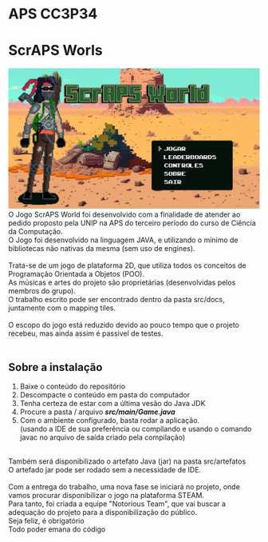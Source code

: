 # APS CC3P34 <br>
<h1>ScrAPS Worls</h1>
<img src="src/res/concept/telaInicialCaptura.png">
O Jogo ScrAPS World foi desenvolvido com a finalidade de atender ao pedido proposto pela UNIP na APS do terceiro período do curso de Ciência da Computação.<br>
O Jogo foi desenvolvido na linguagem JAVA, e utilizando o mínimo de bibliotecas não nativas da mesma (sem uso de engines).<br>
<br>
Trata-se de um jogo de plataforma 2D, que utiliza todos os conceitos de Programação Orientada a Objetos (POO).<br>
As músicas e artes do projeto são proprietárias (desenvolvidas pelos membros do grupo).<br>
O trabalho escrito pode ser encontrado dentro da pasta src/docs, juntamente com o mapping tiles.<br>
<br>
O escopo do jogo está reduzido devido ao pouco tempo que o projeto recebeu, mas ainda assim é passivel de testes.<br>
<br>
<h2>Sobre a instalação</h2>
<ol>
  <li>Baixe o conteúdo do repositório</li>
  <li>Descompacte o conteúdo em pasta do computador</li>
  <li>Tenha certeza de estar com a última vesão do Java JDK</li>
  <li>Procure a pasta / arquivo <b><i>src/main/Game.java</i></b></li>
  <li>Com o ambiente configurado, basta rodar a aplicação. <br>
    (usando a IDE de sua preferência ou compilando e usando o comando javac no arquivo de saída criado pela compilação)</li>
</ol>

<br>
Também será disponibilizado o artefato Java (jar) na pasta src/artefatos<br>
O artefado jar pode ser rodado sem a necessidade de IDE.
<br>
<br>
Com a entrega do trabalho, uma nova fase se iniciará no projeto, onde vamos procurar disponibilizar o jogo na plataforma STEAM.<br>
Para tanto, foi criada a equipe "Notorious Team", que vai buscar a adequação do projeto para a disponibilização do público.

<br>
Seja feliz, é obrigatório<br>
Todo poder emana do código<br>
